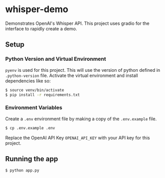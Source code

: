 # whisper-demo
Demonstrates OpenAI's Whisper API. This project uses gradio for the interface to rapidly create a demo.

## Setup

### Python Version and Virtual Environment

`pyenv` is used for this project. This will use the version of python defined in `.python-version` file. Activate the virtual environment and install dependencies like so:

```bash
$ source venv/bin/activate
$ pip install -r requirements.txt
```

### Environment Variables

Create a `.env` environment file by making a copy of the `.env.example` file.

```bash
$ cp .env.example .env
```

Replace the OpenAI API Key `OPENAI_API_KEY` with your API key for this project.

## Running the app

```bash
$ python app.py
```